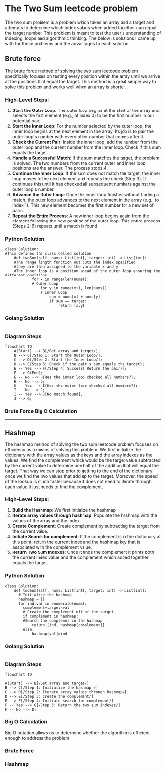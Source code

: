 # The Two Sum leetcode problem

The two sum problem is a problem which takes an array and a target and attempts to determine which index values when added together can equal the target number. This problem is meant to test the user's understanding of indexing, loops and algorithmic thinking. The below is solutions I came up with for these problems and the advantages to each solution. 

## Brute force 

The brute force method of solving the two sum leetcode problem specifically focuses on testing every position within the array until we arrive at the positions that equal the target. This method is a great simple way to solve this problem and works well when an array is shorter. 

### High-Level Steps:

1. **Start the Outer Loop**: The outer loop begins at the start of the array and selects the first element (e.g., at index 0) to be the first number in our potential pair.
2. **Start the Inner Loop**: For the number selected by the outer loop, the inner loop begins at the next element in the array. Its job is to pair the outer loop's number with every other number that comes after it.
3. **Check the Current Pair**: Inside the inner loop, add the number from the outer loop and the current number from the inner loop. Check if this sum equals the target.
4. **Handle a Successful Match**: If the sum matches the target, the problem is solved. The two numbers from the current outer and inner loop positions are the answer. The process stops.4.
5. **Continue the Inner Loop**: If the sum does not match the target, the inner loop moves to the next element and repeats the check (Step 3). It continues this until it has checked all subsequent numbers against the outer loop's number.
6. **Advance the Outer Loop**: Once the inner loop finishes without finding a match, the outer loop advances to the next element in the array (e.g., to index 1). This new element becomes the first number for a new set of pairs.
7. **Repeat the Entire Process**: A new inner loop begins again from the element following the new position of the outer loop. This entire process (Steps 2-6) repeats until a match is found.

### Python Solution 

~~~
class Solution:
#This defines the class called solution 
    def twoSum(self, nums: List[int], target: int) -> List[int]:
    #The range length function out puts the index specified
    #they are then assigned to the variable x and y
    #The inner loop is a position ahead of the outer loop ensuring the different positions 
            for x in range(len(nums)):
            # Outer Loop       
                for y in range(x+1, len(nums)):
                # Inner Loop
                    sum = nums[x] + nums[y]
                    if sum == target: 
                        return [x,y]
~~~

### Golang Solution 

~~~
~~~          
### Diagram Steps 
```mermaid
flowchart TD
    A(Start) --> B[/Get array and target/];
    B --> C[/Step 1: Start the Outer Loop/];
    C --> D[/Step 2: Start the Inner Loop/];
    D --> E{Step 3: Check if the pair's sum equals the target};
    E -- Yes --> F[/Step 4: Success! Return the pair/];
    F --> G(End);
    E -- No --> H{Has the inner loop checked all numbers?};
    H -- No --> D;
    H -- Yes --> I{Has the outer loop checked all numbers?};
    I -- No --> C;
    I -- Yes --> J[No match found];
    J --> G;
```

### Brute Force Big O Calculation

---

## Hashmap 
The hashmap method of solving the two sum leetcode problem focuses on efficiency as a means of solving this problem. We first initialize the dictionary with the array values as the keys and the array indexes as the values. We find the complement which would be the target value subtracted by the current value to determine one half of the addition that will equal the target. That way we can stop prior to getting to the end of the dictionary once we find the two values that add up to the target. Moreover, the speed of the lookup is much faster because it does not need to iterate through each value it just needs to find the complement. 

### High-Level Steps:

1. **Build the Hashmap**: We first initialize the hashmap 
2. **Iterate array values through hashmap**: Populate the hashmap with the values of the array and the index. 
3. **Create Complement**: Create complement by subtracting the target from the current value. 
4. **Initiate Search for complement**: If the complement is in the dictionary at this point, return the current index and the hashmap key that is associated with the complement value. 
5. **Return Two Sum Indexes**: Once it finds the complement it prints both the current index value and the complement which added together equals the target.  

### Python Solution 

~~~
class Solution:
    def twoSum(self, nums: List[int], target: int) -> List[int]:
      # Initialize the hashmap 
      hashmap = {}
      for ind,val in enumerate(nums):
        complement=target-val
        # Create the complement off of the target
        if complement in hashmap:
        #Search the complemnt in the hashmap
            return [ind, hashmap[complement]]
        else:
            hashmap[val]=ind    
~~~

### Golang Solution 

~~~
~~~          

### Diagram Steps

```mermaid
flowchart TD

A(Start) --> B[/Get array and target/]
B --> C[/Step 1: Initialize the hashmap /]
C --> D[/Step 2: Iterate array values through hashmap/]
D --> E[/Step 3: Create the complement/]
E --> F[/Step 4: Initiate search for complement/]
F -- Yes --> G[/Step 5: Return the two sum indexes/]
F -- No --> D;
```

### Big O Calculation

Big O notation allows us to determine whether the algorithm is efficient enough to address the problem  

### Brute Force 

### Hashmap